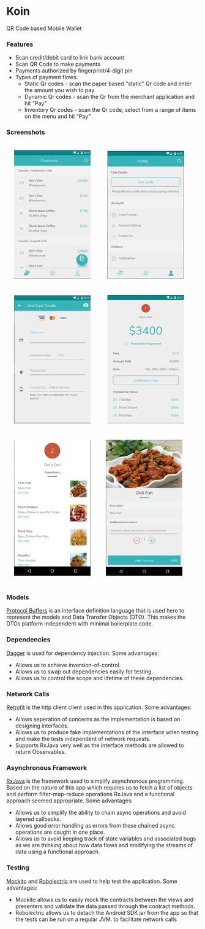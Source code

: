 # Koin
QR Code based Mobile Wallet

### Features

* Scan credit/debit card to link bank account
* Scan QR Code to make payments
* Payments authorized by fingerprint/4-digit pin 
* Types of payment flows:
   * Static Qr codes - scan the paper based "static" Qr code and enter the amount you wish to pay
   * Dynamic Qr codes - scan the Qr from the merchant application and hit "Pay"
   * Inventory Qr codes - scan the Qr code, select from a range of items on the menu and hit "Pay"

### Screenshots

<img src = "app/src/main/assets/screenshots/home_screen.png" width = "200" style="margin:20px"> <img src = "app/src/main/assets/screenshots/profile_screen.png" width = "200" style="margin:20px"><img src = "app/src/main/assets/screenshots/cc_screen.png" width = "200" style="margin:20px">
<img src = "app/src/main/assets/screenshots/detailed_reciept_screen.png" width = "200" style="margin:20px"><img src = "app/src/main/assets/screenshots/inventory_static_list.png" width = "200" style="margin:20px"><img src = "app/src/main/assets/screenshots/detailed_inventory_item.png" width = "200" style="margin:20px">


### Models
[Protocol Buffers](https://github.com/google/protobuf) is an interface definition language that is used here to represent the models and Data Transfer Objects (DTO). This makes the DTOs platform independent with minimal boilerplate code.


### Dependencies

[Dagger](https://github.com/google/dagger) is used for dependency injection. Some advantages: 
 -  Allows us to achieve inversion-of-control.
 -  Allows us to swap out dependencies easily for testing.
 -  Allows us to control the scope and lifetime of these dependencies.

### Network Calls

[Retrofit](https://github.com/square/retrofit) is the http client client used in this application. Some advantages:
 - Allows seperation of concerns as the implementation is based on designing interfaces.
 - Allows us to produce fake implementations of the interface when testing and make the tests independent of network requests. 
 - Supports RxJava very well as the interface methods are allowed to return Observables.

### Asynchronous Framework

[RxJava](https://github.com/ReactiveX/RxJava) is the framework used to simplify asynchronous programming. Based on the nature of this app which requires us to fetch a list of objects and perform filter-map-reduce operations RxJava and a functional approach seemed appropriate. Some advantages:

- Allows us to simplify the ability to chain async operations and avoid layered callbacks.
- Allows good error handling as errors from these chained async operations are caught in one place.
- Allows us to avoid keeping track of state variables and associated bugs as we are thinking about how data flows and modifying the streams of data using a functional approach.

### Testing

[Mockito](https://github.com/mockito/mockito) and [Robolectric](https://github.com/robolectric/robolectric) are used to help test the application. Some advantages:

- Mockito allows us to easily mock the contracts between the views and presenters and validate the data
passed through the contract methods.
- Robolectric allows us to detach the Android SDK jar from the app so that the tests can be 
run on a regular JVM. to facilitate network calls